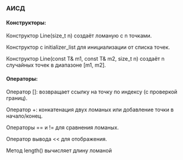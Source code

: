 ### АИСД


#### Конструкторы:

Конструктор Line(size_t n) создаёт ломаную с n точками.

Конструктор с initializer_list для инициализации от списка точек.

Конструктор Line(const T& m1, const T& m2, size_t n) создаёт n случайных точек в диапазоне [m1, m2].

#### Операторы:

Оператор []: возвращает ссылку на точку по индексу (с проверкой границ).

Оператор +: конкатенация двух ломаных или добавление точки в начало/конец.

Операторы == и != для сравнения ломаных.

Оператор вывода << для отображения.

Метод length() вычисляет длину ломаной
